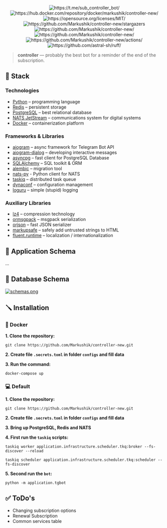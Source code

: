 <p align="center">
<img src="https://img.shields.io/badge/Telegram-%40sub__controller__bot-blue?style=flat-square" alt="https://t.me/sub_controller_bot/">
<img src="https://img.shields.io/badge/Docker%20Hub-controller--new-green?style=flat-square" alt="https://hub.docker.com/repository/docker/markushik/controller-new/">

<img src="https://img.shields.io/badge/License-MIT-green.svg?style=flat-square" alt="https://opensource.org/licenses/MIT/">
<img src="https://img.shields.io/github/stars/Markushik/controller-new.svg?style=flat-square" alt="https://github.com/Markushik/controller-new/stargazers">
<img src="https://img.shields.io/github/last-commit/Markushik/controller-new.svg?style=flat-square" alt="https://github.com/Markushik/controller-new/">
<img src="https://img.shields.io/github/repo-size/Markushik/controller-new.svg?style=flat-square" alt="https://github.com/Markushik/controller-new/">

<img src="https://github.com/Markushik/controller-new/actions/workflows/CI.yaml/badge.svg?style=flat-square" alt="https://github.com/Markushik/controller-new/actions/">
<img src="https://img.shields.io/endpoint?url=https://raw.githubusercontent.com/charliermarsh/ruff/main/assets/badge/v2.json?style=flat-square" alt="https://github.com/astral-sh/ruff/">

> **controller** — probably the best bot for a reminder of the end of the subscription.

## 🚀 Stack

### Technologies

- [Python](https://www.python.org/) – programming language
- [Redis](https://redis.io/) – persistent storage
- [PostgreSQL](https://www.postgresql.org/) – best relational database
- [NATS JetStream](https://nats.io/) – communications system for digital systems
- [Docker](https://www.docker.com/) – containerization platform

### Frameworks & Libraries

- [aiogram](https://github.com/aiogram/aiogram) – async framework for Telegram Bot API
- [aiogram-dialog](https://github.com/Tishka17/aiogram_dialog) – developing interactive messages
- [asyncpg](https://github.com/MagicStack/asyncpg) – fast client for PostgreSQL Database
- [SQLAlchemy](https://github.com/sqlalchemy/sqlalchemy) – SQL toolkit & ORM
- [alembic](https://github.com/sqlalchemy/alembic) – migration tool
- [nats-py](https://github.com/nats-io/nats.py) - Python client for NATS
- [taskiq](https://github.com/taskiq-python/taskiq) – distributed task queue
- [dynaconf](https://github.com/dynaconf/dynaconf) – configuration management
- [loguru](https://github.com/Delgan/loguru) – simple (stupid) logging

### Auxiliary Libraries

- [lz4](https://github.com/lz4/lz4) – compression technology
- [ormsgpack](https://github.com/aviramha/ormsgpack) – msgpack serialization
- [orjson](https://github.com/ijl/orjson) – fast JSON serializer
- [markupsafe](https://github.com/pallets/markupsafe) – safely add untrusted strings to HTML
- [fluent.runtime](https://github.com/projectfluent/python-fluent) – localization / internationalization

## 🔸 Application Schema
...

## 🐘 Database Schema

[![schemas.png](https://i.postimg.cc/c4thQY99/schemas.png)](https://drawsql.app/teams/marqezs-team/diagrams/controller-new)

## 🪛 Installation

### 🐳 Docker

**1. Clone the repository:**

```
git clone https://github.com/Markushik/controller-new.git
```

**2. Create file `.secrets.toml` in folder `configs` and fill data**

**3. Run the command:**

```
docker-compose up
```

### 💻 Default

**1. Clone the repository:**

```
git clone https://github.com/Markushik/controller-new.git
```

**2. Create file `.secrets.toml` in folder `configs` and fill data**

**3. Bring up PostgreSQL, Redis and NATS**

**4. First run the `taskiq` scripts:**

```
taskiq worker application.infrastructure.scheduler.tkq:broker --fs-discover --reload
```

```
taskiq scheduler application.infrastructure.scheduler.tkq:scheduler --fs-discover
```

**5. Second run the `bot`:**

```
python -m application.tgbot
```

## ✅ ToDo's

- Changing subscription options
- Renewal Subscription
- Common services table